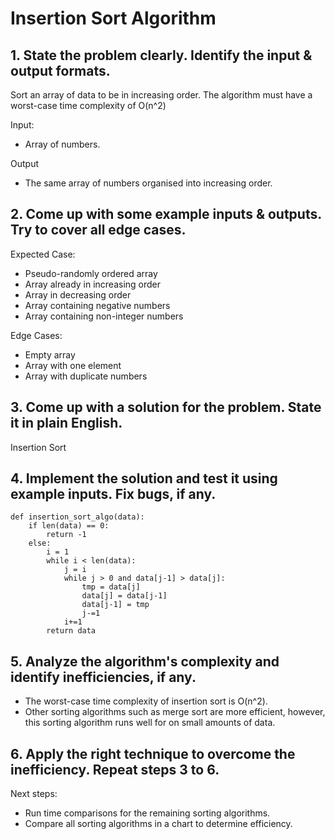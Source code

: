 # Insertion Sort Algorithm
## 1. State the problem clearly. Identify the input & output formats.
Sort an array of data to be in increasing order. The algorithm must have a worst-case time complexity of O(n^2)

Input:
- Array of numbers.

Output
- The same array of numbers organised into increasing order.

## 2. Come up with some example inputs & outputs. Try to cover all edge cases.
Expected Case:
- Pseudo-randomly ordered array
- Array already in increasing order
- Array in decreasing order
- Array containing negative numbers
- Array containing non-integer numbers

Edge Cases:
- Empty array
- Array with one element
- Array with duplicate numbers

## 3. Come up with a solution for the problem. State it in plain English.
Insertion Sort

## 4. Implement the solution and test it using example inputs. Fix bugs, if any.
    def insertion_sort_algo(data):
        if len(data) == 0:
            return -1
        else:
            i = 1
            while i < len(data):
                j = i
                while j > 0 and data[j-1] > data[j]:
                    tmp = data[j]
                    data[j] = data[j-1]
                    data[j-1] = tmp
                    j-=1
                i+=1
            return data

## 5. Analyze the algorithm's complexity and identify inefficiencies, if any.
- The worst-case time complexity of insertion sort is O(n^2).
- Other sorting algorithms such as merge sort are more efficient, however, this sorting algorithm runs well for on small amounts of data.

## 6. Apply the right technique to overcome the inefficiency. Repeat steps 3 to 6.
Next steps:
- Run time comparisons for the remaining sorting algorithms.
- Compare all sorting algorithms in a chart to determine efficiency.